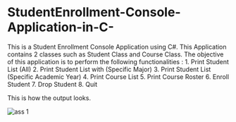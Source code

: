 # StudentEnrollment-Console-Application-in-C-
This is a Student Enrollment Console Application using C#. This Application contains 2 classes such as Student Class and Course Class. The objective of this application is to perform the following functionalities : 1. Print Student List (All) 2. Print Student List with (Specific Major) 3. Print Student List (Specific Academic Year) 4. Print Course List 5. Print Course Roster 6. Enroll Student 7. Drop Student 8. Quit

This is how the output looks.

![ass 1](https://user-images.githubusercontent.com/20373744/50243329-8734be00-0392-11e9-83c2-00af08c34f8f.JPG)
